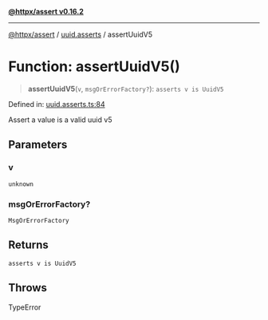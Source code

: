 [**@httpx/assert v0.16.2**](../../README.md)

***

[@httpx/assert](../../README.md) / [uuid.asserts](../README.md) / assertUuidV5

# Function: assertUuidV5()

> **assertUuidV5**(`v`, `msgOrErrorFactory?`): `asserts v is UuidV5`

Defined in: [uuid.asserts.ts:84](https://github.com/belgattitude/httpx/blob/4dae8c09c15139f4a822e2110336093570f143a3/packages/assert/src/uuid.asserts.ts#L84)

Assert a value is a valid uuid v5

## Parameters

### v

`unknown`

### msgOrErrorFactory?

`MsgOrErrorFactory`

## Returns

`asserts v is UuidV5`

## Throws

TypeError

